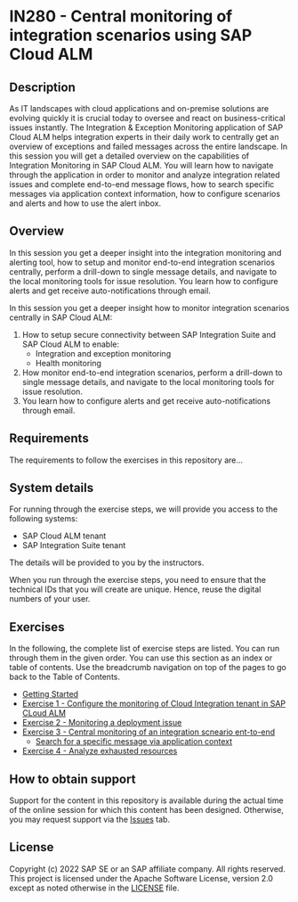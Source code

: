 # IN280 - Central monitoring of integration scenarios using SAP Cloud ALM

## Description

As IT landscapes with cloud applications and on-premise solutions are evolving quickly it is crucial today to oversee and react on business-critical issues instantly. The Integration & Exception Monitoring application of SAP Cloud ALM helps integration experts in their daily work to centrally get an overview of exceptions and failed messages across the entire landscape. 
In this session you will get a detailed overview on the capabilities of Integration Monitoring in SAP Cloud ALM. You will learn how to navigate through the application in order to monitor and analyze integration related issues and complete end-to-end message flows, how to search specific messages via application context information, how to configure scenarios and alerts and how to use the alert inbox.

## Overview

In this session you get a deeper insight into the integration monitoring and alerting tool, how to setup and monitor end-to-end integration scenarios centrally, perform a drill-down to single message details, and navigate to the local monitoring tools for issue resolution. You learn how to configure alerts and get receive auto-notifications through email.

In this session you get a deeper insight how to monitor integration scenarios centrally in SAP Cloud ALM:

1.	How to setup secure connectivity between SAP Integration Suite and SAP Cloud ALM to enable:
    -	Integration and exception monitoring
    -	Health monitoring
2.	How monitor end-to-end integration scenarios, perform a drill-down to single message details, and navigate to the local monitoring tools for issue resolution. 
3.	You learn how to configure alerts and get receive auto-notifications through email.

## Requirements

The requirements to follow the exercises in this repository are...

## System details

For running through the exercise steps, we will provide you access to the following systems:

- SAP Cloud ALM tenant
- SAP Integration Suite tenant

The details will be provided to you by the instructors.

When you run through the exercise steps, you need to ensure that the technical IDs that you will create are unique. Hence, reuse the digital numbers of your user.

## Exercises

In the following, the complete list of exercise steps are listed. You can run through them in the given order. You can use this section as an index or table of contents. Use the breadcrumb navigation on top of the pages to go back to the Table of Contents.

- [Getting Started](/exercises/ex0/)
- [Exercise 1 - Configure the monitoring of Cloud Integration tenant in SAP CLoud ALM](exercises/ex1/README.md)
- [Exercise 2 - Monitoring a deployment issue](exercises/ex2/README.md)
- [Exercise 3 - Central monitoring of an integration scneario ent-to-end](exercises/ex3/README.md)
    - [Search for a specific message via application context](exercises/ex3/ex31/README.md)
- [Exercise 4 - Analyze exhausted resources](exercises/ex4/README.md)

## How to obtain support

Support for the content in this repository is available during the actual time of the online session for which this content has been designed. Otherwise, you may request support via the [Issues](../../issues) tab.

## License
Copyright (c) 2022 SAP SE or an SAP affiliate company. All rights reserved. This project is licensed under the Apache Software License, version 2.0 except as noted otherwise in the [LICENSE](LICENSES/Apache-2.0.txt) file.


<!--
Provide the exercise content here directly in README.md using [markdown](https://guides.github.com/features/mastering-markdown/) and linking to the specific exercise pages, below is an example.

- [Getting Started](exercises/ex0/)
- [Exercise 1 - First Exercise Description](exercises/ex1/)
    - [Exercise 1.1 - Exercise 1 Sub Exercise 1 Description](exercises/ex1#exercise-11-sub-exercise-1-description)
    - [Exercise 1.2 - Exercise 1 Sub Exercise 2 Description](exercises/ex1#exercise-12-sub-exercise-2-description)
- [Exercise 2 - Second Exercise Description](exercises/ex2/)
    - [Exercise 2.1 - Exercise 2 Sub Exercise 1 Description](exercises/ex2#exercise-21-sub-exercise-1-description)
    - [Exercise 2.2 - Exercise 2 Sub Exercise 2 Description](exercises/ex2#exercise-22-sub-exercise-2-description)



**OR** Link to the Tutorial Navigator for example...

Start the exercises [here](https://developers.sap.com/tutorials/abap-environment-trial-onboarding.html).

**IMPORTANT**

Your repo must contain the .reuse and LICENSES folder and the License section below. DO NOT REMOVE the section or folders/files. Also, remove all unused template assets(images, folders, etc) from the exercises folder. 
-->
